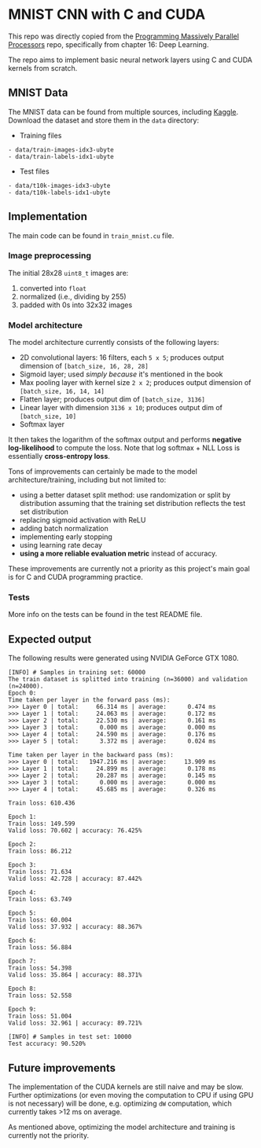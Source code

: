 # MNIST CNN with C and CUDA


This repo was directly copied from the [Programming Massively Parallel Processors](https://github.com/katsudon16/programming_massively_parallel_processors) repo, specifically from chapter 16: Deep Learning.

The repo aims to implement basic neural network layers using C and CUDA kernels from scratch.


## MNIST Data

The MNIST data can be found from multiple sources, including [Kaggle](https://www.kaggle.com/datasets/hojjatk/mnist-dataset). Download the dataset and store them in the `data` directory:

- Training files
```
- data/train-images-idx3-ubyte
- data/train-labels-idx1-ubyte
```

- Test files
```
- data/t10k-images-idx3-ubyte
- data/t10k-labels-idx1-ubyte
```

## Implementation

The main code can be found in `train_mnist.cu` file. 


### Image preprocessing

The initial 28x28 `uint8_t` images are:

1) converted into `float`
2) normalized (i.e., dividing by 255)
3) padded with 0s into 32x32 images


### Model architecture

The model architecture currently consists of the following layers:

- 2D convolutional layers: 16 filters, each `5 x 5`; produces output dimension of `[batch_size, 16, 28, 28]`
- Sigmoid layer; used *simply because* it's mentioned in the book
- Max pooling layer with kernel size `2 x 2`; produces output dimension of `[batch_size, 16, 14, 14]`
- Flatten layer; produces output dim of `[batch_size, 3136]`
- Linear layer with dimension `3136 x 10`; produces output dim of `[batch_size, 10]`
- Softmax layer

It then takes the logarithm of the softmax output and performs **negative log-likelihood** to compute the loss. Note that log softmax + NLL Loss is essentially **cross-entropy loss**.

Tons of improvements can certainly be made to the model architecture/training, including but not limited to:

- using a better dataset split method: use randomization or split by distribution assuming that the training set distribution reflects the test set distribution
- replacing sigmoid activation with ReLU
- adding batch normalization
- implementing early stopping
- using learning rate decay
- **using a more reliable evaluation metric** instead of accuracy.

These improvements are currently not a priority as this project's main goal is for C and CUDA programming practice.

### Tests

More info on the tests can be found in the test README file.


## Expected output

The following results were generated using NVIDIA GeForce GTX 1080.

```
[INFO] # Samples in training set: 60000
The train dataset is splitted into training (n=36000) and validation (n=24000).
Epoch 0:
Time taken per layer in the forward pass (ms):
>>> Layer 0 | total:     66.314 ms | average:      0.474 ms 
>>> Layer 1 | total:     24.063 ms | average:      0.172 ms 
>>> Layer 2 | total:     22.530 ms | average:      0.161 ms 
>>> Layer 3 | total:      0.000 ms | average:      0.000 ms 
>>> Layer 4 | total:     24.590 ms | average:      0.176 ms 
>>> Layer 5 | total:      3.372 ms | average:      0.024 ms 

Time taken per layer in the backward pass (ms):
>>> Layer 0 | total:   1947.216 ms | average:     13.909 ms 
>>> Layer 1 | total:     24.899 ms | average:      0.178 ms 
>>> Layer 2 | total:     20.287 ms | average:      0.145 ms 
>>> Layer 3 | total:      0.000 ms | average:      0.000 ms 
>>> Layer 4 | total:     45.685 ms | average:      0.326 ms 

Train loss: 610.436

Epoch 1:
Train loss: 149.599
Valid loss: 70.602 | accuracy: 76.425%

Epoch 2:
Train loss: 86.212

Epoch 3:
Train loss: 71.634
Valid loss: 42.728 | accuracy: 87.442%

Epoch 4:
Train loss: 63.749

Epoch 5:
Train loss: 60.004
Valid loss: 37.932 | accuracy: 88.367%

Epoch 6:
Train loss: 56.884

Epoch 7:
Train loss: 54.398
Valid loss: 35.864 | accuracy: 88.371%

Epoch 8:
Train loss: 52.558

Epoch 9:
Train loss: 51.004
Valid loss: 32.961 | accuracy: 89.721%

[INFO] # Samples in test set: 10000
Test accuracy: 90.520%
```

## Future improvements

The implementation of the CUDA kernels are still naive and may be slow. Further optimizations (or even moving the computation to CPU if using GPU is not necessary) will be done, e.g. optimizing `dW` computation, which currently takes >12 ms on average.

As mentioned above, optimizing the model architecture and training is currently not the priority.